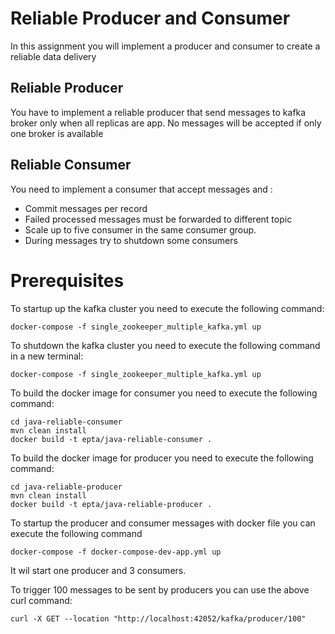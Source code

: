 # Reliable Producer and Consumer 

In this assignment you will implement a producer and consumer to create a reliable data delivery

## Reliable Producer
You have to implement a reliable producer that send messages to kafka broker only when all replicas are app. No 
messages will be accepted if only one broker is available

## Reliable Consumer
You need to implement a consumer that accept messages and : 
* Commit messages per record 
* Failed processed messages must be forwarded to different topic 
* Scale up to five consumer in the same consumer group.
* During messages try to shutdown some consumers 


# Prerequisites

To startup up the kafka cluster you need to execute the following command: 
```shell
docker-compose -f single_zookeeper_multiple_kafka.yml up 
```

To shutdown the kafka cluster you need to execute the following command in a new terminal: 

```shell
docker-compose -f single_zookeeper_multiple_kafka.yml up 

```
To build the docker image for consumer you need to execute the following command: 

```shell
cd java-reliable-consumer
mvn clean install
docker build -t epta/java-reliable-consumer .  
```


To build the docker image for producer you need to execute the following command:

```shell
cd java-reliable-producer
mvn clean install
docker build -t epta/java-reliable-producer .  
```

To startup the producer and consumer messages with docker file you can execute the following command 

```shell
docker-compose -f docker-compose-dev-app.yml up
```

It wil start one producer and 3 consumers. 

To trigger 100  messages to be sent by producers you can use the above curl command: 

```shell
curl -X GET --location "http://localhost:42052/kafka/producer/100"
```